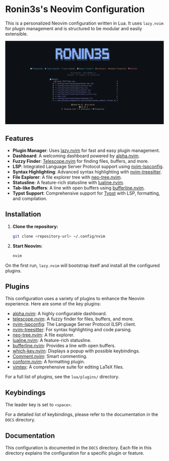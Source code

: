 # Ronin3s's Neovim Configuration

This is a personalized Neovim configuration written in Lua. It uses `lazy.nvim` for plugin management and is structured to be modular and easily extensible.

![Dashboard](DOCS/image/nvim_Dash_image_showCase.png)

## Features

*   **Plugin Manager**: Uses [lazy.nvim](https://github.com/folke/lazy.nvim) for fast and easy plugin management.
*   **Dashboard**: A welcoming dashboard powered by [alpha.nvim](https://github.com/goolord/alpha-nvim).
*   **Fuzzy Finder**: [Telescope.nvim](https://github.com/nvim-telescope/telescope.nvim) for finding files, buffers, and more.
*   **LSP**: Integrated Language Server Protocol support using [nvim-lspconfig](https://github.com/neovim/nvim-lspconfig).
*   **Syntax Highlighting**: Advanced syntax highlighting with [nvim-treesitter](https://github.com/nvim-treesitter/nvim-treesitter).
*   **File Explorer**: A file explorer tree with [neo-tree.nvim](https://github.com/nvim-neo-tree/neo-tree.nvim).
*   **Statusline**: A feature-rich statusline with [lualine.nvim](https://github.com/nvim-lualine/lualine.nvim).
*   **Tab-like Buffers**: A line with open buffers using [bufferline.nvim](https://github.com/akinsho/bufferline.nvim).
*   **Typst Support**: Comprehensive support for [Typst](https://typst.app/) with LSP, formatting, and compilation.

## Installation

1.  **Clone the repository:**

    ```bash
    git clone <repository-url> ~/.config/nvim
    ```

2.  **Start Neovim:**

    ```bash
    nvim
    ```

On the first run, `lazy.nvim` will bootstrap itself and install all the configured plugins.

## Plugins

This configuration uses a variety of plugins to enhance the Neovim experience. Here are some of the key plugins:

*   [alpha.nvim](https://github.com/goolord/alpha-nvim): A highly configurable dashboard.
*   [telescope.nvim](https://github.com/nvim-telescope/telescope.nvim): A fuzzy finder for files, buffers, and more.
*   [nvim-lspconfig](https://github.com/neovim/nvim-lspconfig): The Language Server Protocol (LSP) client.
*   [nvim-treesitter](https://github.com/nvim-treesitter/nvim-treesitter): For syntax highlighting and code parsing.
*   [neo-tree.nvim](https://github.com/nvim-neo-tree/neo-tree.nvim): A file explorer.
*   [lualine.nvim](https://github.com/nvim-lualine/lualine.nvim): A feature-rich statusline.
*   [bufferline.nvim](https://github.com/akinsho/bufferline.nvim): Provides a line with open buffers.
*   [which-key.nvim](https://github.com/folke/which-key.nvim): Displays a popup with possible keybindings.
*   [Comment.nvim](https://github.com/numToStr/Comment.nvim): Smart commenting.
*   [conform.nvim](https://github.com/stevearc/conform.nvim): A formatting plugin.
*   [vimtex](https://github.com/lervag/vimtex): A comprehensive suite for editing LaTeX files.

For a full list of plugins, see the `lua/plugins/` directory.

## Keybindings

The leader key is set to `<space>`.

For a detailed list of keybindings, please refer to the documentation in the `DOCS` directory.

## Documentation

This configuration is documented in the `DOCS` directory. Each file in this directory explains the configuration for a specific plugin or feature.